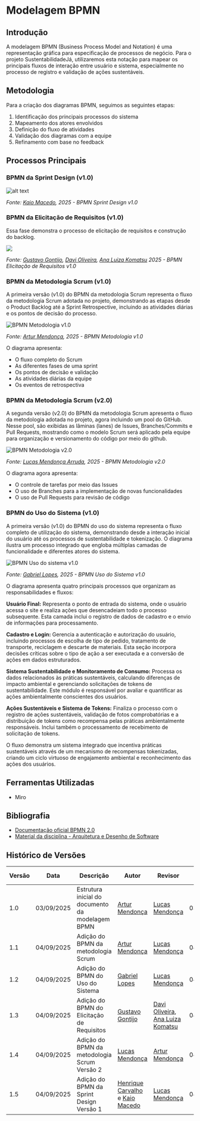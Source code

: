 # Modelagem BPMN

## Introdução

A modelagem BPMN (Business Process Model and Notation) é uma representação gráfica para especificação de processos de negócio. Para o projeto SustentabilidadeJá, utilizaremos esta notação para mapear os principais fluxos de interação entre usuário e sistema, especialmente no processo de registro e validação de ações sustentáveis.

## Metodologia

Para a criação dos diagramas BPMN, seguimos as seguintes etapas:

1. Identificação dos principais processos do sistema
2. Mapeamento dos atores envolvidos
3. Definição do fluxo de atividades
4. Validação dos diagramas com a equipe
5. Refinamento com base no feedback

## Processos Principais

### BPMN da Sprint Design (v1.0)


![alt text](image-1.png)

*Fonte: [Kaio Macedo](https://github.com/bigkaio), 2025 - BPMN Sprint Design v1.0*

### BPMN da Elicitação de Requisitos (v1.0)
Essa fase demonstra o processo de elicitação de requisitos e construção do backlog.

![](../assets/bpmn/BPMN_Elicitacao.jpg)

*Fonte: [Gustavo Gontijo](https://github.com/Guga301104), [Davi Oliveira](https://github.com/daviRolvr), [Ana Luiza Komatsu](https://github.com/luluaroeira) 2025 - BPMN Elicitação de Requisitos v1.0*


### BPMN da Metodologia Scrum (v1.0)
A primeira versão (v1.0) do BPMN da metodologia Scrum representa o fluxo da metodologia Scrum adotada no projeto, demonstrando as etapas desde o Product Backlog até a Sprint Retrospective, incluindo as atividades diárias e os pontos de decisão do processo.

![BPMN Metodologia v1.0](https://raw.githubusercontent.com/UnBArqDsw2025-2-Turma02/2025.2_T02_G4_SustentabilidadeJ-_Entrega_01/refs/heads/main/docs/assets/bpmn/BPMN%20metodologia.png)

*Fonte: [Artur Mendonça](https://github.com/ArtyMend07), 2025 - BPMN Metodologia v1.0*

O diagrama apresenta:
- O fluxo completo do Scrum
- As diferentes fases de uma sprint
- Os pontos de decisão e validação
- As atividades diárias da equipe
- Os eventos de retrospectiva

### BPMN da Metodologia Scrum (v2.0)
A segunda versão (v2.0) do BPMN da metodologia Scrum apresenta o fluxo da metodologia adotada no projeto, agora incluindo um pool do GitHub. Nesse pool, são exibidas as lâminas (lanes) de Issues, Branches/Commits e Pull Requests, mostrando como o modelo Scrum será aplicado pela equipe para organização e versionamento do código por meio do github.

![BPMN Metodologia v2.0](../assets/bpmn/BPMN_metodologia2.jpg)

*Fonte: [Lucas Mendonça Arruda](https://github.com/lucasarruda9), 2025 - BPMN Metodologia v2.0*

O diagrama agora apresenta:

- O controle de tarefas por meio das Issues
- O uso de Branches para a implementação de novas funcionalidades
- O uso de Pull Requests para revisão de código


### BPMN do Uso do Sistema (v1.0)

A primeira versão (v1.0) do BPMN do uso do sistema representa o fluxo completo de utilização do sistema, demonstrando desde a interação inicial do usuário até os processos de sustentabilidade e tokenização. O diagrama ilustra um processo integrado que engloba múltiplas camadas de funcionalidade e diferentes atores do sistema.

![BPMN Uso do sistema v1.0](../assets/bpmn/BPMN%20Uso%20do%20sistema.png)

*Fonte: [Gabriel Lopes](https://github.com/BrzGab), 2025 - BPMN Uso do Sistema v1.0*

O diagrama apresenta quatro principais processos que organizam as responsabilidades e fluxos:

**Usuário Final:** Representa o ponto de entrada do sistema, onde o usuário acessa o site e realiza ações que desencadeiam todo o processo subsequente. Esta camada inclui o registro de dados de cadastro e o envio de informações para processamento.

**Cadastro e Login:** Gerencia a autenticação e autorização do usuário, incluindo processos de escolha de tipo de pedido, tratamento de transporte, reciclagem e descarte de materiais. Esta seção incorpora decisões críticas sobre o tipo de ação a ser executada e a conversão de ações em dados estruturados.

**Sistema Sustentabilidade e Monitoramento de Consumo:** Processa os dados relacionados às práticas sustentáveis, calculando diferenças de impacto ambiental e gerenciando solicitações de tokens de sustentabilidade. Este módulo é responsável por avaliar e quantificar as ações ambientalmente conscientes dos usuários.

**Ações Sustentáveis e Sistema de Tokens:** Finaliza o processo com o registro de ações sustentáveis, validação de fotos comprobatórias e a distribuição de tokens como recompensa pelas práticas ambientalmente responsáveis. Inclui também o processamento de recebimento de solicitação de tokens.

O fluxo demonstra um sistema integrado que incentiva práticas sustentáveis através de um mecanismo de recompensas tokenizadas, criando um ciclo virtuoso de engajamento ambiental e reconhecimento das ações dos usuários.

## Ferramentas Utilizadas
- Miro

## Bibliografia
- [Documentação oficial BPMN 2.0](https://www.omg.org/spec/BPMN/2.0/)
- [Material da disciplina - Arquitetura e Desenho de Software](https://aprender3.unb.br/pluginfile.php/3178527/mod_page/content/2/Arquitetura%20e%20Desenho%20de%20software%20-%20Aula%20BPMN%20Exemplos%20-%20Profa.%20Milene.pdf)

## Histórico de Versões

| Versão | Data | Descrição | Autor | Revisor | Data da Revisão |
|--------|------|-----------|--------|---------|-----------------|
| 1.0 | 03/09/2025 | Estrutura inicial do documento da modelagem BPMN | [Artur Mendonça](https://github.com/ArtyMend07) | [Lucas Mendonça](https://github.com/lucasarruda9) | 03/09/2025 |
| 1.1 | 04/09/2025 | Adição do BPMN da metodologia Scrum | [Artur Mendonça](https://github.com/ArtyMend07) | [Lucas Mendonça](https://github.com/lucasarruda9) | 04/09/2025 |
| 1.2 | 04/09/2025 | Adição do BPMN do Uso do Sistema | [Gabriel Lopes](https://github.com/BrzGab) | [Lucas Mendonça](https://github.com/lucasarruda9) | 04/09/2025 |
| 1.3 | 04/09/2025 | Adição do BPMN do Elicitação de Requisitos | [Gustavo Gontijo](https://github.com/Guga301104) | [Davi Oliveira](https://github.com/daviRolvr), [Ana Luiza Komatsu](https://github.com/luluaroeira) | 04/09/2025 |
| 1.4 | 04/09/2025 | Adição do BPMN da metodologia Scrum Versão 2 | [Lucas Mendonça](https://github.com/lucasarruda9) | [Artur Mendonça](https://github.com/ArtyMend07) | 04/09/2025 |
| 1.5 | 04/09/2025 | Adição do BPMN da Sprint Design Versão 1 | [Henrique Carvalho](https://github.com/henriquecarv3) e [Kaio Macedo](https://github.com/bigkaio)|[Lucas Mendonça](https://github.com/lucasarruda9)  | 04/09/2025 |